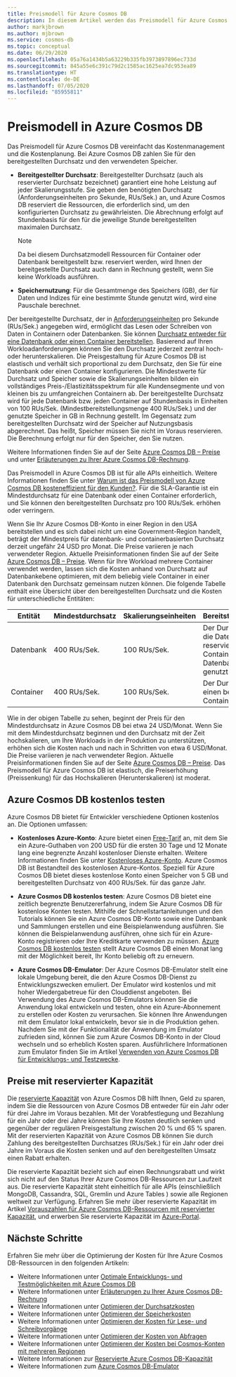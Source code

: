 ```yaml
---
title: Preismodell für Azure Cosmos DB
description: In diesem Artikel werden das Preismodell für Azure Cosmos DB und die Möglichkeiten zur Vereinfachung von Kostenmanagement und Kostenplanung beschrieben.
author: markjbrown
ms.author: mjbrown
ms.service: cosmos-db
ms.topic: conceptual
ms.date: 06/29/2020
ms.openlocfilehash: 05a76a1434b5a63229b335fb3973897896ec733d
ms.sourcegitcommit: 845a55e6c391c79d2c1585ac1625ea7dc953ea89
ms.translationtype: HT
ms.contentlocale: de-DE
ms.lasthandoff: 07/05/2020
ms.locfileid: "85955811"
---
```

# <a name="pricing-model-in-azure-cosmos-db"></a>Preismodell in Azure Cosmos DB 

Das Preismodell für Azure Cosmos DB vereinfacht das Kostenmanagement und die Kostenplanung. Bei Azure Cosmos DB zahlen Sie für den bereitgestellten Durchsatz und den verwendeten Speicher.

* **Bereitgestellter Durchsatz**: Bereitgestellter Durchsatz (auch als reservierter Durchsatz bezeichnet) garantiert eine hohe Leistung auf jeder Skalierungsstufe. Sie geben den benötigten Durchsatz (Anforderungseinheiten pro Sekunde, RUs/Sek.) an, und Azure Cosmos DB reserviert die Ressourcen, die erforderlich sind, um den konfigurierten Durchsatz zu gewährleisten. Die Abrechnung erfolgt auf Stundenbasis für den für die jeweilige Stunde bereitgestellten maximalen Durchsatz.

   > [!NOTE]
   > Da bei diesem Durchsatzmodell Ressourcen für Container oder Datenbank bereitgestellt bzw. reserviert werden, wird Ihnen der bereitgestellte Durchsatz auch dann in Rechnung gestellt, wenn Sie keine Workloads ausführen.

* **Speichernutzung**: Für die Gesamtmenge des Speichers (GB), der für Daten und Indizes für eine bestimmte Stunde genutzt wird, wird eine Pauschale berechnet.

Der bereitgestellte Durchsatz, der in [Anforderungseinheiten](request-units.md) pro Sekunde (RUs/Sek.) angegeben wird, ermöglicht das Lesen oder Schreiben von Daten in Containern oder Datenbanken. Sie können [Durchsatz entweder für eine Datenbank oder einen Container bereitstellen](set-throughput.md). Basierend auf Ihren Workloadanforderungen können Sie den Durchsatz jederzeit zentral hoch- oder herunterskalieren. Die Preisgestaltung für Azure Cosmos DB ist elastisch und verhält sich proportional zu dem Durchsatz, den Sie für eine Datenbank oder einen Container konfigurieren. Die Mindestwerte für Durchsatz und Speicher sowie die Skalierungseinheiten bilden ein vollständiges Preis-/Elastizitätsspektrum für alle Kundensegmente und von kleinen bis zu umfangreichen Containern ab. Der bereitgestellte Durchsatz wird für jede Datenbank bzw. jeden Container auf Stundenbasis in Einheiten von 100 RUs/Sek. (Mindestbereitstellungsmenge 400 RUs/Sek.) und der genutzte Speicher in GB in Rechnung gestellt. Im Gegensatz zum bereitgestellten Durchsatz wird der Speicher auf Nutzungsbasis abgerechnet. Das heißt, Speicher müssen Sie nicht im Voraus reservieren. Die Berechnung erfolgt nur für den Speicher, den Sie nutzen.

Weitere Informationen finden Sie auf der Seite [Azure Cosmos DB – Preise](https://azure.microsoft.com/pricing/details/cosmos-db/) und unter [Erläuterungen zu Ihrer Azure Cosmos DB-Rechnung](understand-your-bill.md).

Das Preismodell in Azure Cosmos DB ist für alle APIs einheitlich. Weitere Informationen finden Sie unter [Warum ist das Preismodell von Azure Cosmos DB kosteneffizient für den Kunden?](total-cost-ownership.md). Für die SLA-Garantie ist ein Mindestdurchsatz für eine Datenbank oder einen Container erforderlich, und Sie können den bereitgestellten Durchsatz pro 100 RUs/Sek. erhöhen oder verringern.

Wenn Sie Ihr Azure Cosmos DB-Konto in einer Region in den USA bereitstellen und es sich dabei nicht um eine Government-Region handelt, beträgt der Mindestpreis für datenbank- und containerbasierten Durchsatz derzeit ungefähr 24 USD pro Monat. Die Preise variieren je nach verwendeter Region. Aktuelle Preisinformationen finden Sie auf der Seite [Azure Cosmos DB – Preise](https://azure.microsoft.com/pricing/details/cosmos-db/). Wenn für Ihre Workload mehrere Container verwendet werden, lassen sich die Kosten anhand von Durchsatz auf Datenbankebene optimieren, mit dem beliebig viele Container in einer Datenbank den Durchsatz gemeinsam nutzen können. Die folgende Tabelle enthält eine Übersicht über den bereitgestellten Durchsatz und die Kosten für unterschiedliche Entitäten:

|**Entität**  | **Mindestdurchsatz** |**Skalierungseinheiten** |**Bereitstellungsumfang** |
|---------|---------|---------|-------|
|Datenbank    | 400 RUs/Sek.    | 100 RUs/Sek.   |Der Durchsatz ist für die Datenbank reserviert und wird von Containern in der Datenbank gemeinsam genutzt |
|Container     | 400 RUs/Sek.   | 100 RUs/Sek.  |Der Durchsatz ist für einen bestimmten Container reserviert |

Wie in der obigen Tabelle zu sehen, beginnt der Preis für den Mindestdurchsatz in Azure Cosmos DB bei etwa 24 USD/Monat. Wenn Sie mit dem Mindestdurchsatz beginnen und den Durchsatz mit der Zeit hochskalieren, um Ihre Workloads in der Produktion zu unterstützen, erhöhen sich die Kosten nach und nach in Schritten von etwa 6 USD/Monat. Die Preise variieren je nach verwendeter Region. Aktuelle Preisinformationen finden Sie auf der Seite [Azure Cosmos DB – Preise](https://azure.microsoft.com/pricing/details/cosmos-db/). Das Preismodell für Azure Cosmos DB ist elastisch, die Preiserhöhung (Preissenkung) für das Hochskalieren (Herunterskalieren) ist moderat.

## <a name="try-azure-cosmos-db-for-free"></a>Azure Cosmos DB kostenlos testen

Azure Cosmos DB bietet für Entwickler verschiedene Optionen kostenlos an. Die Optionen umfassen:

* **Kostenloses Azure-Konto**: Azure bietet einen [Free-Tarif](https://azure.microsoft.com/free/) an, mit dem Sie ein Azure-Guthaben von 200 USD für die ersten 30 Tage und 12 Monate lang eine begrenzte Anzahl kostenloser Dienste erhalten. Weitere Informationen finden Sie unter [Kostenloses Azure-Konto](../cost-management-billing/manage/avoid-charges-free-account.md). Azure Cosmos DB ist Bestandteil des kostenlosen Azure-Kontos. Speziell für Azure Cosmos DB bietet dieses kostenlose Konto einen Speicher von 5 GB und bereitgestellten Durchsatz von 400 RUs/Sek. für das ganze Jahr. 

* **Azure Cosmos DB kostenlos testen**: Azure Cosmos DB bietet eine zeitlich begrenzte Benutzererfahrung, indem Sie Azure Cosmos DB für kostenlose Konten testen. Mithilfe der Schnellstartanleitungen und den Tutorials können Sie ein Azure Cosmos DB-Konto sowie eine Datenbank und Sammlungen erstellen und eine Beispielanwendung ausführen. Sie können die Beispielanwendung ausführen, ohne sich für ein Azure-Konto registrieren oder Ihre Kreditkarte verwenden zu müssen. [Azure Cosmos DB kostenlos testen](https://azure.microsoft.com/try/cosmosdb/) stellt Azure Cosmos DB einen Monat lang mit der Möglichkeit bereit, Ihr Konto beliebig oft zu erneuern.

* **Azure Cosmos DB-Emulator**: Der Azure Cosmos DB-Emulator stellt eine lokale Umgebung bereit, die den Azure Cosmos DB-Dienst zu Entwicklungszwecken emuliert. Der Emulator wird kostenlos und mit hoher Wiedergabetreue für den Clouddienst angeboten. Bei Verwendung des Azure Cosmos DB-Emulators können Sie die Anwendung lokal entwickeln und testen, ohne ein Azure-Abonnement zu erstellen oder Kosten zu verursachen. Sie können Ihre Anwendungen mit dem Emulator lokal entwickeln, bevor sie in die Produktion gehen. Nachdem Sie mit der Funktionalität der Anwendung im Emulator zufrieden sind, können Sie zum Azure Cosmos DB-Konto in der Cloud wechseln und so erheblich Kosten sparen. Ausführlichere Informationen zum Emulator finden Sie im Artikel [Verwenden von Azure Cosmos DB für Entwicklungs- und Testzwecke](local-emulator.md).

## <a name="pricing-with-reserved-capacity"></a>Preise mit reservierter Kapazität

Die [reservierte Kapazität](cosmos-db-reserved-capacity.md) von Azure Cosmos DB hilft Ihnen, Geld zu sparen, indem Sie die Ressourcen von Azure Cosmos DB entweder für ein Jahr oder für drei Jahre im Voraus bezahlen. Mit der Vorabfestlegung und Bezahlung für ein Jahr oder drei Jahre können Sie Ihre Kosten deutlich senken und gegenüber der regulären Preisgestaltung zwischen 20 % und 65 % sparen. Mit der reservierten Kapazität von Azure Cosmos DB können Sie durch Zahlung des bereitgestellten Durchsatzes (RUs/Sek.) für ein Jahr oder drei Jahre im Voraus die Kosten senken und auf den bereitgestellten Umsatz einen Rabatt erhalten. 

Die reservierte Kapazität bezieht sich auf einen Rechnungsrabatt und wirkt sich nicht auf den Status Ihrer Azure Cosmos DB-Ressourcen zur Laufzeit aus. Die reservierte Kapazität steht einheitlich für alle APIs (einschließlich MongoDB, Cassandra, SQL, Gremlin und Azure Tables ) sowie alle Regionen weltweit zur Verfügung. Erfahren Sie mehr über reservierte Kapazität im Artikel [Vorauszahlen für Azure Cosmos DB-Ressourcen mit reservierter Kapazität](cosmos-db-reserved-capacity.md), und erwerben Sie reservierte Kapazität im [Azure-Portal](https://portal.azure.com/).

## <a name="next-steps"></a>Nächste Schritte

Erfahren Sie mehr über die Optimierung der Kosten für Ihre Azure Cosmos DB-Ressourcen in den folgenden Artikeln:

* Weitere Informationen unter [Optimale Entwicklungs- und Testmöglichkeiten mit Azure Cosmos DB](optimize-dev-test.md)
* Weitere Informationen unter [Erläuterungen zu Ihrer Azure Cosmos DB-Rechnung](understand-your-bill.md)
* Weitere Informationen unter [Optimieren der Durchsatzkosten](optimize-cost-throughput.md)
* Weitere Informationen unter [Optimieren der Speicherkosten](optimize-cost-storage.md)
* Weitere Informationen unter [Optimieren der Kosten für Lese- und Schreibvorgänge](optimize-cost-reads-writes.md)
* Weitere Informationen unter [Optimieren der Kosten von Abfragen](optimize-cost-queries.md)
* Weitere Informationen unter [Optimieren der Kosten bei Cosmos-Konten mit mehreren Regionen](optimize-cost-regions.md)
* Weitere Informationen zur [Reservierte Azure Cosmos DB-Kapazität](cosmos-db-reserved-capacity.md)
* Weitere Informationen zum [Azure Cosmos DB-Emulator](local-emulator.md)
